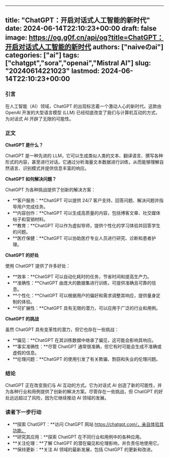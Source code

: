 
---
title: "ChatGPT：开启对话式人工智能的新时代"
date: 2024-06-14T22:10:23+00:00
draft: false
image: https://og.g0f.cn/api/og?title=ChatGPT：开启对话式人工智能的新时代
authors: ["naiveのai"]
categories: ["ai"]
tags: ["chatgpt","sora","openai","Mistral AI"]
slug: "20240614221023"
lastmod: 2024-06-14T22:10:23+00:00
---
### 引言

在人工智能（AI）领域，ChatGPT 的出现标志着一个激动人心的新时代。这款由 OpenAI 开发的大型语言模型 (LLM) 已经彻底改变了我们与计算机互动的方式，为对话式 AI 开辟了无限的可能性。

### 正文

**ChatGPT 是什么？**

ChatGPT 是一种先进的 LLM，它可以生成类似人类的文本、翻译语言、撰写各种形式的内容，甚至进行对话。它通过分析海量文本数据进行训练，从而能够理解自然语言、识别模式并提供信息丰富的响应。

**ChatGPT 如何解决问题？**

ChatGPT 为各种挑战提供了创新的解决方案：

* **客户服务：**ChatGPT 可以提供 24/7 客户支持，回答问题、解决问题并指导用户完成任务。
* **内容创作：**ChatGPT 可以生成高质量的内容，包括博客文章、社交媒体帖子和营销材料。
* **教育：**ChatGPT 可以作为虚拟导师，提供个性化的学习体验并回答学生的问题。
* **医疗保健：**ChatGPT 可以协助医疗专业人员进行研究、诊断和患者护理。

**ChatGPT 的好处**

使用 ChatGPT 提供了许多好处：

* **效率：**ChatGPT 可以自动化耗时的任务，节省时间和提高生产力。
* **准确性：**ChatGPT 由庞大的数据集进行训练，可提供准确且可靠的信息。
* **个性化：**ChatGPT 可以根据用户的偏好和需求调整其响应，提供量身定制的体验。
* **可扩展性：**ChatGPT 具有无限的潜力，可以应用于广泛的行业和用例。

**ChatGPT 的挑战**

虽然 ChatGPT 具有变革性的潜力，但它也存在一些挑战：

* **偏见：**ChatGPT 在其训练数据中继承了偏见，这可能会影响其响应。
* **事实准确性：**尽管 ChatGPT 通常很准确，但它有时可能会生成不准确或虚假的信息。
* **伦理问题：**ChatGPT 的使用引发了有关欺骗、剽窃和失业的伦理问题。

### 结论

ChatGPT 正在改变我们与 AI 互动的方式。它为对话式 AI 创造了新的可能性，并为各种行业和用例提供了创新的解决方案。尽管存在一些挑战，但 ChatGPT 的好处远远超过了风险，因为它继续推动 AI 领域的发展。

### 读者下一步行动

* **探索 ChatGPT：**访问 ChatGPT 网站 https://chatgpt.com/，亲自体验其功能。
* **研究其应用：**探索 ChatGPT 在不同行业和用例中的各种应用。
* **关注伦理：**了解 ChatGPT 的潜在偏见和伦理影响，并负责任地使用它。
* **保持更新：**关注 AI 领域的最新发展，包括 ChatGPT 的更新和改进。